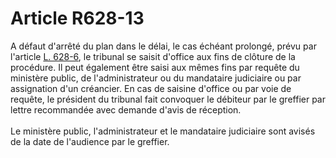 # Article R628-13

A défaut d'arrêté du plan dans le délai, le cas échéant prolongé, prévu par l'article <a href='/code-de-commerce/partie-legislative/livre-vi-des-difficultes-des-entreprises/titre-ii-de-la-sauvegarde/chapitre-viii-de-la-sauvegarde-financiere-acceleree/l628-6.md'>L. 628-6</a>, le tribunal se saisit d'office aux fins de clôture de la procédure. Il peut également être saisi aux mêmes fins par requête du ministère public, de l'administrateur ou du mandataire judiciaire ou par assignation d'un créancier. En cas de saisine d'office ou par voie de requête, le président du tribunal fait convoquer le débiteur par le greffier par lettre recommandée avec demande d'avis de réception. <br/><br/>Le ministère public, l'administrateur et le mandataire judiciaire sont avisés de la date de l'audience par le greffier.